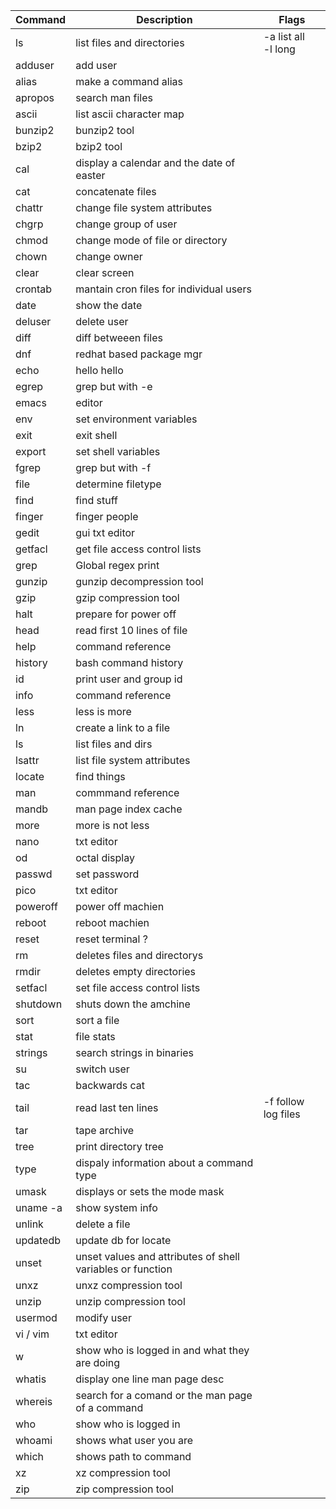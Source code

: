 | Command | Description | Flags |
| ------- | ----------- | ------- |
| ls	  |	list files and directories | -a list all <br>  -l long  |
| adduser | add user    |         |
|  alias  | make a command alias |
| apropos | search man files | 
| ascii   | list ascii character map |
| bunzip2 | bunzip2 tool | 
| bzip2   | bzip2 tool | 
| cal     | display a calendar and the date of easter | 
| cat     | concatenate files ||
| chattr  | change file system attributes
| chgrp   | change group of user | 
| chmod   | change mode of file or directory |
| chown   | change owner |
| clear   | clear screen |
| crontab | mantain cron files for individual users |
| date    | show the date |
| deluser | delete user |
| diff    | diff betweeen files |
| dnf     | redhat based package mgr |
| echo    | hello hello |
| egrep   | grep but with -e |
| emacs   | editor |
| env     | set environment variables |
| exit    | exit shell |
| export  | set shell variables | 
| fgrep   | grep but with -f |
| file    | determine filetype |
| find |    find stuff |
| finger  | finger people |
| gedit   | gui txt editor |
| getfacl | get file access control lists |
| grep    | Global regex print |
| gunzip  | gunzip decompression tool |
| gzip    | gzip compression tool |
| halt    | prepare for power off |
| head    | read first 10 lines of file |
| help    | command reference |
| history | bash command history |
| id      | print user and group id |
| info    | command reference | 
| less    | less is more | 
| ln      | create a link to a file |
| ls      | list files and dirs |
| lsattr  | list file system attributes
| locate  | find things |
| man     | commmand reference |
| mandb   | man page index cache |
| more    | more is not less | 
| nano    | txt editor |
| od      |  octal display |
| passwd  | set password
| pico    | txt editor |
| poweroff | power off machien |
| reboot  | reboot machien |
| reset   | reset terminal ? |
| rm      | deletes files and directorys |
| rmdir   | deletes empty directories |
| setfacl | set file access control lists |  
| shutdown | shuts down the amchine |
| sort | sort a file |
| stat | file stats |
| strings | search strings in binaries |
| su      | switch user
| tac     | backwards cat
| tail    | read last ten lines | -f follow log files |
| tar     | tape archive |
| tree    | print directory tree |
| type    | dispaly information about a command type |
| umask   | displays or sets the mode mask | 
| uname -a | show system info | 
| unlink | delete a file |
| updatedb | update db for locate |
| unset | unset values and attributes of shell variables or function |
| unxz  | unxz compression tool |
| unzip | unzip compression tool |
| usermod | modify user |
| vi / vim | txt editor |
| w       | show who is logged in and what they are doing | 
| whatis  | display one line man page desc |
| whereis | search for a comand or the man page of a command |
| who     | show who is logged in |
| whoami  | shows what user you are |
| which   | shows path to command |
| xz      | xz compression tool |
| zip     | zip compression tool |





